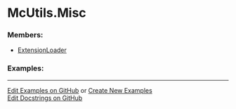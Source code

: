 # <a id="McUtils.Misc">McUtils.Misc</a>
    


### Members:

  - [ExtensionLoader](Misc/ExtensionLoader/ExtensionLoader.md)

### Examples:



___

[Edit Examples on GitHub](https://github.com/McCoyGroup/References/edit/gh-pages/Documentation/examples/McUtils/Misc.md) or 
[Create New Examples](https://github.com/McCoyGroup/References/new/gh-pages/?filename=Documentation/examples/McUtils/Misc.md) <br/>
[Edit Docstrings on GitHub](https://github.com/McCoyGroup/McUtils/edit/master/Misc/__init__.py?message=Update%20Docs)